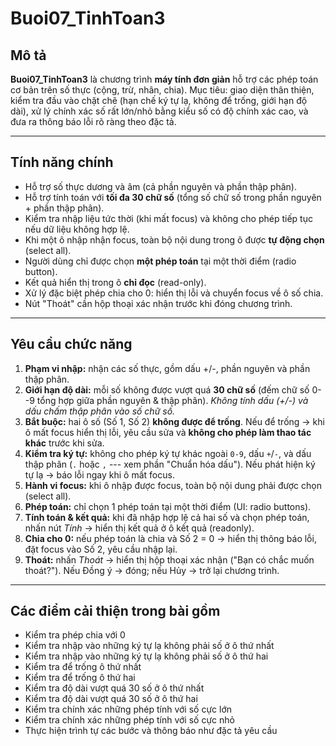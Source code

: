 # Buoi07_TinhToan3

## Mô tả

**Buoi07_TinhToan3** là chương trình **máy tính đơn giản** hỗ trợ các
phép toán cơ bản trên số thực (cộng, trừ, nhân, chia). Mục tiêu: giao
diện thân thiện, kiểm tra đầu vào chặt chẽ (hạn chế ký tự lạ, không để
trống, giới hạn độ dài), xử lý chính xác số rất lớn/nhỏ bằng kiểu số có
độ chính xác cao, và đưa ra thông báo lỗi rõ ràng theo đặc tả.

------------------------------------------------------------------------

## Tính năng chính

-   Hỗ trợ số thực dương và âm (cả phần nguyên và phần thập phân).
-   Hỗ trợ tính toán với **tối đa 30 chữ số** (tổng số chữ số trong phần
    nguyên + phần thập phân).
-   Kiểm tra nhập liệu tức thời (khi mất focus) và không cho phép tiếp
    tục nếu dữ liệu không hợp lệ.
-   Khi một ô nhập nhận focus, toàn bộ nội dung trong ô được **tự động
    chọn** (select all).
-   Người dùng chỉ được chọn **một phép toán** tại một thời điểm (radio
    button).
-   Kết quả hiển thị trong ô **chỉ đọc** (read-only).
-   Xử lý đặc biệt phép chia cho 0: hiển thị lỗi và chuyển focus về ô số
    chia.
-   Nút "Thoát" cần hộp thoại xác nhận trước khi đóng chương trình.

------------------------------------------------------------------------

## Yêu cầu chức năng

1.  **Phạm vi nhập:** nhận các số thực, gồm dấu +/-, phần nguyên và phần
    thập phân.
2.  **Giới hạn độ dài:** mỗi số không được vượt quá **30 chữ số** (đếm
    chữ số 0--9 tổng hợp giữa phần nguyên & thập phân). *Không tính dấu
    (+/-) và dấu chấm thập phân vào số chữ số.*
3.  **Bắt buộc:** hai ô số (Số 1, Số 2) **không được để trống**. Nếu để
    trống → khi ô mất focus hiển thị lỗi, yêu cầu sửa và **không cho
    phép làm thao tác khác** trước khi sửa.
4.  **Kiểm tra ký tự:** không cho phép ký tự khác ngoài `0-9`, dấu
    `+`/`-`, và dấu thập phân (`.` hoặc `,` --- xem phần "Chuẩn hóa
    dấu"). Nếu phát hiện ký tự lạ → báo lỗi ngay khi ô mất focus.
5.  **Hành vi focus:** khi ô nhập được focus, toàn bộ nội dung phải được
    chọn (select all).
6.  **Phép toán:** chỉ chọn 1 phép toán tại một thời điểm (UI: radio
    buttons).
7.  **Tính toán & kết quả:** khi đã nhập hợp lệ cả hai số và chọn phép
    toán, nhấn nút *Tính* → hiển thị kết quả ở ô kết quả (readonly).
8.  **Chia cho 0:** nếu phép toán là chia và Số 2 = 0 → hiển thị thông
    báo lỗi, đặt focus vào Số 2, yêu cầu nhập lại.
9.  **Thoát:** nhấn *Thoát* → hiển thị hộp thoại xác nhận ("Bạn có chắc
    muốn thoát?"). Nếu Đồng ý → đóng; nếu Hủy → trở lại chương trình.

------------------------------------------------------------------------

## Các điểm cải thiện trong bài gồm
- Kiểm tra phép chia với 0
- Kiểm tra nhập vào những ký tự lạ không phải số ở ô thứ nhất
- Kiểm tra nhập vào những ký tự lạ không phải số ở ô thứ hai
- Kiểm tra để trống ô thứ nhất
- Kiểm tra để trống ô thứ hai
- Kiểm tra độ dài vượt quá 30 số ở ô thứ nhất
- Kiểm tra độ dài vượt quá 30 số ở ô thứ hai
- Kiểm tra chính xác những phép tính với số cực lớn
- Kiểm tra chính xác những phép tính với số cực nhỏ
- Thực hiện trình tự các bước và thông báo như đặc tả yêu cầu

